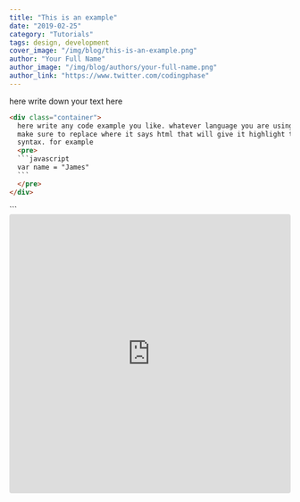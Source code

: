 ```yaml
---
title: "This is an example"
date: "2019-02-25"
category: "Tutorials"
tags: design, development
cover_image: "/img/blog/this-is-an-example.png"
author: "Your Full Name"
author_image: "/img/blog/authors/your-full-name.png"
author_link: "https://www.twitter.com/codingphase"
---
```


here write down your text here

````html
<div class="container">
  here write any code example you like. whatever language you are using you can
  make sure to replace where it says html that will give it highlight the
  syntax. for example
  <pre>
  ```javascript 
  var name = "James"
  ```
  </pre>
</div>
````

</div>
```

<iframe src="https://codesandbox.io/embed/3qml2r8r2q?fontsize=14" style="width:100%; height:500px; border:0; border-radius: 4px; overflow:hidden;" sandbox="allow-modals allow-forms allow-popups allow-scripts allow-same-origin"></iframe>
